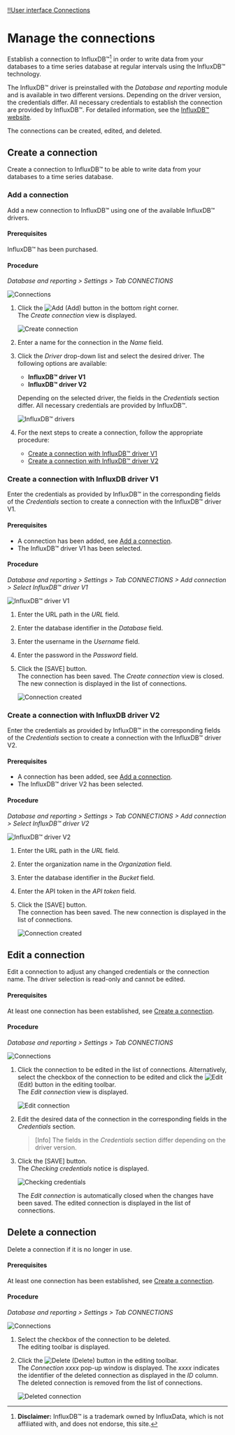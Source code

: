 [!!User interface Connections](../UserInterface/03a_Connections.md)

# Manage the connections

Establish a connection to InfluxDB&trade;[^1] in order to write data from your databases to a time series database at regular intervals using the InfluxDB&trade; technology.

The InfluxDB&trade; driver is preinstalled with the *Database and reporting* module and is available in two different versions. Depending on the driver version, the credentials differ. All necessary credentials to establish the connection are provided by InfluxDB&trade;. For detailed information, see the [InfluxDB&trade; website](https://influxdata.com).

The connections can be created, edited, and deleted.



## Create a connection

Create a connection to InfluxDB&trade; to be able to write data from your databases to a time series database. 


### Add a connection

Add a new connection to InfluxDB&trade; using one of the available InfluxDB&trade; drivers.

#### Prerequisites

InfluxDB&trade; has been purchased.

#### Procedure

*Database and reporting > Settings > Tab CONNECTIONS*

![Connections](../../Assets/Screenshots/DatabaseAndReporting/Settings/Connections/NoConnections.png "[Connections]")

1. Click the ![Add](../../Assets/Icons/Plus01.png "[Add]") (Add) button in the bottom right corner.    
    The *Create connection* view is displayed.

    ![Create connection](../../Assets/Screenshots/DatabaseAndReporting/Settings/Connections/CreateConnection.png "[Create connection]")

2. Enter a name for the connection in the *Name* field.

3. Click the *Driver* drop-down list and select the desired driver. The following options are available:

    - **InfluxDB&trade; driver V1**  
    - **InfluxDB&trade; driver V2**  

    Depending on the selected driver, the fields in the *Credentials* section differ. All necessary credentials are provided by InfluxDB&trade;.
   
    ![InfluxDB&trade; drivers](../../Assets/Screenshots/DatabaseAndReporting/Settings/Connections/CreateConnectionInfluxDBDriverV1und2.png "[InfluxDB&trade; drivers]")

4. For the next steps to create a connection, follow the appropriate procedure:

    - [Create a connection with InfluxDB&trade; driver V1](#create-a-connection-with-influxdb-driver-v1)
    - [Create a connection with InfluxDB&trade; driver V2](#create-a-connection-with-influxdb-driver-v2) 


### Create a connection with InfluxDB driver V1

Enter the credentials as provided by InfluxDB&trade; in the corresponding fields of the *Credentials* section to create a connection with the InfluxDB&trade; driver V1.

#### Prerequisites

- A connection has been added, see [Add a connection](#add-a-connection).
- The InfluxDB&trade; driver V1 has been selected. 

#### Procedure

*Database and reporting > Settings > Tab CONNECTIONS > Add connection > Select InfluxDB&trade; driver V1*

![InfluxDB&trade; driver V1](../../Assets/Screenshots/DatabaseAndReporting/Settings/Connections/CreateConnectionInfluxDBDriverV1.png "[InfluxDB&trade; driver V1]")

1. Enter the URL path in the *URL* field.

2. Enter the database identifier in the *Database* field.

3. Enter the username in the *Username* field.

4. Enter the password in the *Password* field. 

5. Click the [SAVE] button.  
    The connection has been saved. The *Create connection* view is closed. The new connection is displayed in the list of connections.

    ![Connection created](../../Assets/Screenshots/DatabaseAndReporting/Settings/Connections/ConnectionsV1.png "[Connection created]")


### Create a connection with InfluxDB driver V2

Enter the credentials as provided by InfluxDB&trade; in the corresponding fields of the *Credentials* section to create a connection with the InfluxDB&trade; driver V2.

#### Prerequisites

- A connection has been added, see [Add a connection](#add-a-connection).
- The InfluxDB&trade; driver V2 has been selected. 

#### Procedure

*Database and reporting > Settings > Tab CONNECTIONS > Add connection > Select InfluxDB&trade; driver V2*

![InfluxDB&trade; driver V2](../../Assets/Screenshots/DatabaseAndReporting/Settings/Connections/CreateConnectionInfluxDBDriverV2.png "[InfluxDB&trade; driver V2]")

1. Enter the URL path in the *URL* field.

2. Enter the organization name in the *Organization* field.

3. Enter the database identifier in the *Bucket* field.

4. Enter the API token in the *API token* field.

5. Click the [SAVE] button.  
    The connection has been saved. The new connection is displayed in the list of connections.

    ![Connection created](../../Assets/Screenshots/DatabaseAndReporting/Settings/Connections/ConnectionsV2.png "[Connection created]")


## Edit a connection

Edit a connection to adjust any changed credentials or the connection name. The driver selection is read-only and cannot be edited.

#### Prerequisites

At least one connection has been established, see [Create a connection](#create-a-connection).

#### Procedure

*Database and reporting > Settings > Tab CONNECTIONS*

![Connections](../../Assets/Screenshots/DatabaseAndReporting/Settings/Connections/ConnectionsV2.png "[Connections]")

1. Click the connection to be edited in the list of connections. Alternatively, select the checkbox of the connection to be edited and click the ![Edit](../../Assets/Icons/Edit01.png) (Edit) button in the editing toolbar.  
    The *Edit connection* view is displayed.
    
    ![Edit connection](../../Assets/Screenshots/DatabaseAndReporting/Settings/Connections/EditConnectionV2.png "[Edit connection]")

2.  Edit the desired data of the connection in the corresponding fields in the *Credentials* section. 

    > [Info] The fields in the *Credentials* section differ depending on the driver version.

3. Click the [SAVE] button.  
    The *Checking credentials* notice is displayed.

    ![Checking credentials](../../Assets/Screenshots/DatabaseAndReporting/Settings/Connections/CheckingCredentials.png "[Checking credentials]")

    The *Edit connection* is automatically closed when the changes have been saved. The edited connection is displayed in the list of connections.



## Delete a connection

Delete a connection if it is no longer in use.

#### Prerequisites

At least one connection has been established, see [Create a connection](#create-a-connection).

#### Procedure

*Database and reporting > Settings > Tab CONNECTIONS*

![Connections](../../Assets/Screenshots/DatabaseAndReporting/Settings/Connections/ConnectionsV2.png "[Connections]")

1. Select the checkbox of the connection to be deleted.   
    The editing toolbar is displayed.

2. Click the ![Delete](../../Assets/Icons/Trash03.png) (Delete) button in the editing toolbar.  
    The *Connection xxxx* pop-up window is displayed. The *xxxx* indicates the identifier of the deleted connection as displayed in the *ID* column. The deleted connection is removed from the list of connections.

    ![Deleted connection](../../Assets/Screenshots/DatabaseAndReporting/Settings/Connections/DeletedConnection.png "[Deleted connection]")

[comment]: <> (Delete wird noch eingebaut. Wenn soweit, ggf. Procedure ergänzen/anpassen. Julian, bitte Screenshot einbauen, ziehen und zukommen lassen.)



[^1]: **Disclaimer:** InfluxDB&trade; is a trademark owned by InfluxData, which is not affiliated with, and does not endorse, this site.  